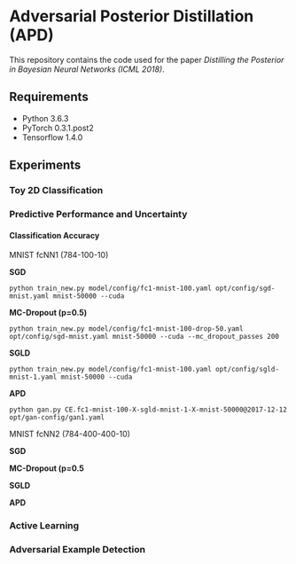 # Adversarial Posterior Distillation (APD)

This repository contains the code used for the paper _Distilling the Posterior in Bayesian Neural Networks (ICML 2018)_.

## Requirements

* Python 3.6.3
* PyTorch 0.3.1.post2
* Tensorflow 1.4.0


## Experiments

### Toy 2D Classification



### Predictive Performance and Uncertainty

#### Classification Accuracy

MNIST fcNN1 (784-100-10)

**SGD**
```
python train_new.py model/config/fc1-mnist-100.yaml opt/config/sgd-mnist.yaml mnist-50000 --cuda
```

**MC-Dropout (p=0.5)**
```
python train_new.py model/config/fc1-mnist-100-drop-50.yaml opt/config/sgd-mnist.yaml mnist-50000 --cuda --mc_dropout_passes 200
```


**SGLD**
```
python train_new.py model/config/fc1-mnist-100.yaml opt/config/sgld-mnist-1.yaml mnist-50000 --cuda
```


**APD**
```
python gan.py CE.fc1-mnist-100-X-sgld-mnist-1-X-mnist-50000@2017-12-12 opt/gan-config/gan1.yaml
```


MNIST fcNN2 (784-400-400-10)

**SGD**

**MC-Dropout (p=0.5**

**SGLD**

**APD**





### Active Learning



### Adversarial Example Detection


